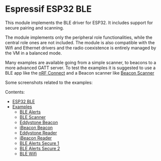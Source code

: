 # Espressif ESP32 BLE

This module implements the BLE driver for ESP32. It includes support for secure pairing and scanning.

The module implements only the peripheral role functionalities, while the central role ones are not included. The module is also compatible with the Wifi and Ethernet drivers and the radio coexistence is entirely managed by the VM in a balanced mode.

Many examples are available going from a simple scanner, to beacons to a more advanced GATT server. To test the examples it is suggested to use a BLE app like the [nRF Connect](https://play.google.com/store/apps/details?id=no.nordicsemi.android.mcp&hl=en) and a Beacon scanner like [Beacon Scanner](https://play.google.com/store/apps/details?id=com.bridou_n.beaconscanner&hl=en_US)

Some screenshots related to the examples:



Contents:

-   [ESP32 BLE](https://docs.zerynth.com/latest/official/lib.espressif.esp32ble/docs/official_lib.espressif.esp32ble_esp32ble.html)
-   [Examples](https://docs.zerynth.com/latest/official/lib.espressif.esp32ble/examples/examples.html)
    -   [BLE Alerts](https://docs.zerynth.com/latest/official/lib.espressif.esp32ble/examples/examples.html#ble-alerts)
    -   [BLE Scanner](https://docs.zerynth.com/latest/official/lib.espressif.esp32ble/examples/examples.html#ble-scanner)
    -   [Eddystone Beacon](https://docs.zerynth.com/latest/official/lib.espressif.esp32ble/examples/examples.html#eddystone-beacon)
    -   [iBeacon Beacon](https://docs.zerynth.com/latest/official/lib.espressif.esp32ble/examples/examples.html#ibeacon-beacon)
    -   [Eddystone Reader](https://docs.zerynth.com/latest/official/lib.espressif.esp32ble/examples/examples.html#eddystone-reader)
    -   [iBeacon Reader](https://docs.zerynth.com/latest/official/lib.espressif.esp32ble/examples/examples.html#ibeacon-reader)
    -   [BLE Alerts Secure 1](https://docs.zerynth.com/latest/official/lib.espressif.esp32ble/examples/examples.html#ble-alerts-secure-1)
    -   [BLE Alerts Secure 2](https://docs.zerynth.com/latest/official/lib.espressif.esp32ble/examples/examples.html#ble-alerts-secure-2)
    -   [BLE Wifi](https://docs.zerynth.com/latest/official/lib.espressif.esp32ble/examples/examples.html#ble-wifi)
<!--stackedit_data:
eyJoaXN0b3J5IjpbLTE0NzM4NDcyMDJdfQ==
-->